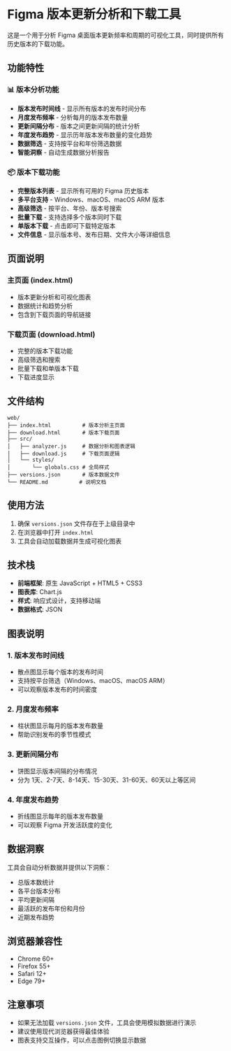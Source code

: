 # Figma 版本更新分析和下载工具

这是一个用于分析 Figma 桌面版本更新频率和周期的可视化工具，同时提供所有历史版本的下载功能。

## 功能特性

### 📊 版本分析功能
- **版本发布时间线** - 显示所有版本的发布时间分布
- **月度发布频率** - 分析每月的版本发布数量
- **更新间隔分布** - 版本之间更新间隔的统计分析
- **年度发布趋势** - 显示历年版本发布数量的变化趋势
- **数据筛选** - 支持按平台和年份筛选数据
- **智能洞察** - 自动生成数据分析报告

### 📦 版本下载功能
- **完整版本列表** - 显示所有可用的 Figma 历史版本
- **多平台支持** - Windows、macOS、macOS ARM 版本
- **高级筛选** - 按平台、年份、版本号搜索
- **批量下载** - 支持选择多个版本同时下载
- **单版本下载** - 点击即可下载特定版本
- **文件信息** - 显示版本号、发布日期、文件大小等详细信息

## 页面说明

### 主页面 (index.html)
- 版本更新分析和可视化图表
- 数据统计和趋势分析
- 包含到下载页面的导航链接

### 下载页面 (download.html)
- 完整的版本下载功能
- 高级筛选和搜索
- 批量下载和单版本下载
- 下载进度显示

## 文件结构

```
web/
├── index.html          # 版本分析主页面
├── download.html       # 版本下载页面
├── src/
│   ├── analyzer.js     # 数据分析和图表逻辑
│   ├── download.js     # 下载页面逻辑
│   └── styles/
│       └── globals.css # 全局样式
├── versions.json       # 版本数据文件
└── README.md          # 说明文档
```

## 使用方法

1. 确保 `versions.json` 文件存在于上级目录中
2. 在浏览器中打开 `index.html`
3. 工具会自动加载数据并生成可视化图表

## 技术栈

- **前端框架**: 原生 JavaScript + HTML5 + CSS3
- **图表库**: Chart.js
- **样式**: 响应式设计，支持移动端
- **数据格式**: JSON

## 图表说明

### 1. 版本发布时间线
- 散点图显示每个版本的发布时间
- 支持按平台筛选（Windows、macOS、macOS ARM）
- 可以观察版本发布的时间密度

### 2. 月度发布频率
- 柱状图显示每月的版本发布数量
- 帮助识别发布的季节性模式

### 3. 更新间隔分布
- 饼图显示版本间隔的分布情况
- 分为 1天、2-7天、8-14天、15-30天、31-60天、60天以上等区间

### 4. 年度发布趋势
- 折线图显示每年的版本发布数量
- 可以观察 Figma 开发活跃度的变化

## 数据洞察

工具会自动分析数据并提供以下洞察：
- 总版本数统计
- 各平台版本分布
- 平均更新间隔
- 最活跃的发布年份和月份
- 近期发布趋势

## 浏览器兼容性

- Chrome 60+
- Firefox 55+
- Safari 12+
- Edge 79+

## 注意事项

- 如果无法加载 `versions.json` 文件，工具会使用模拟数据进行演示
- 建议使用现代浏览器获得最佳体验
- 图表支持交互操作，可以点击图例切换显示数据